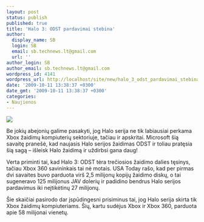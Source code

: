 ```yaml
---
layout: post
status: publish
published: true
title: 'Halo 3: ODST pardavimai stebina'
author:
  display_name: SB
  login: SB
  email: sb.technews.lt@gmail.com
  url: ''
author_login: SB
author_email: sb.technews.lt@gmail.com
wordpress_id: 4141
wordpress_url: http://localhost/site/new/halo_3_odst_pardavimai_stebina/
date: '2009-10-11 13:38:37 +0300'
date_gmt: '2009-10-11 13:38:37 +0300'
categories:
- Naujienos
---
```

<div class="imgright"><img src="http://t3.gstatic.com/images?q=tbn:4epXFOy4gYjazM:http://www.edge-online.com/files/HALO%2520ODST%2520a.jpg"  /></div>
<p>Be jokių abejonių galime pasakyti, jog Halo serija ne tik labiausiai perkama Xbox žaidimų kompiuterių sektoriuje, tačiau ir apskritai. Microsoft šią savaitę pranešė, kad naujasis Halo serijos žaidimas ODST ir toliau pratęsia šią sagą – išleisk Halo žaidimą ir uždirbsi gana daug!</p>
<p>Verta priminti tai, kad Halo 3: ODST tėra trečiosios žaidimo dalies tęsinys, tačiau Xbox 360 savininkais tai nė motais. USA Today rašo, kad per pirmas dvi savaites buvo parduota virš 2,5 milijonų kopijų žaidimo diskų, o tai sugeneravo 125 milijonus JAV dolerių ir padidino bendrus Halo serijos pardavimus iki neįtikėtinų 27 milijonų.</p>
<p>Šie skaičiai pasirodo dar įspūdingesni prisiminus tai, jog Halo serija skirta tik Xbox žaidimų kompiuteriams. Šių, kartu sudėjus Xbox ir Xbox 360, parduota apie 58 milijonai vienetų.<br /></p>
